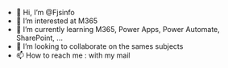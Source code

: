 - 👋 Hi, I’m @Fjsinfo
- 👀 I’m interested at M365
- 🌱 I’m currently learning M365, Power Apps, Power Automate, SharePoint, ...
- 💞️ I’m looking to collaborate on the sames subjects
- 📫 How to reach me : with my mail

<!---
Fjsinfo/Fjsinfo is a ✨ special ✨ repository because its `README.md` (this file) appears on your GitHub profile.
You can click the Preview link to take a look at your changes.
--->
